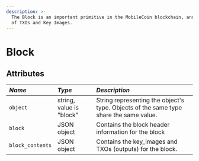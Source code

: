 ```yaml
---
description: >-
  The Block is an important primitive in the MobileCoin blockchain, and consists
  of TXOs and Key Images.
---
```


# Block

## Attributes

| _Name_ | _Type_ | _Description_ |
| :--- | :--- | :--- |
| `object` | string, value is "block" | String representing the object's type. Objects of the same type share the same value. |
| `block` | JSON object | Contains the block header information for the block |
| `block_contents` | JSON object | Contains the key\_images and TXOs \(outputs\) for the block. |


